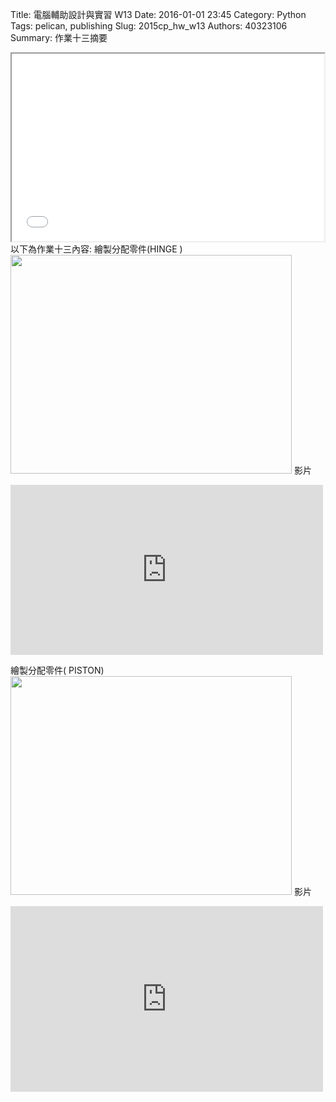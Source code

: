 Title: 電腦輔助設計與實習  W13
Date: 2016-01-01 23:45
Category: Python
Tags: pelican, publishing
Slug: 2015cp_hw_w13
Authors: 40323106
Summary: 作業十三摘要

<iframe src="40323106_cp_w13_p.html" width="500" height="300"></iframe>
以下為作業十三內容:
繪製分配零件(HINGE )
<img src="https://copy.com/BfjeElFXaQRe97gn"width="450"height="350">
影片
<p>
<iframe src="https://player.vimeo.com/video/150780011" width="500" height="272" frameborder="0" webkitallowfullscreen mozallowfullscreen allowfullscreen></iframe>
</p>
繪製分配零件( PISTON)
<img src="https://copy.com/ngfUdrXkskTKIfZD"width="450"height="350">
影片
<p>
<iframe src="https://player.vimeo.com/video/150780013" width="500" height="297" frameborder="0" webkitallowfullscreen mozallowfullscreen allowfullscreen></iframe> 
</p>
  

